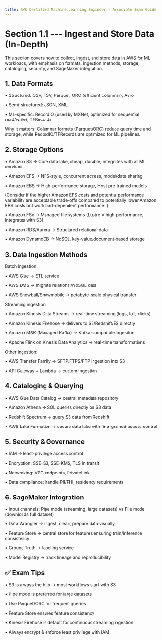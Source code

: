 ```yaml
---
title: AWS Certified Machine Learning Engineer - Associate Exam Guide
---
```


# Section 1.1 --- Ingest and Store Data (In-Depth)

This section covers how to collect, ingest, and store data in AWS for ML
workloads, with emphasis on formats, ingestion methods, storage,
cataloging, security, and SageMaker integration.

## 1. Data Formats

• Structured: CSV, TSV, Parquet, ORC (efficient columnar), Avro

• Semi-structured: JSON, XML

• ML-specific: RecordIO (used by MXNet, optimized for sequential
read/write), TFRecords

Why it matters: Columnar formats (Parquet/ORC) reduce query time and
storage, while RecordIO/TFRecords are optimized for ML pipelines.

## 2. Storage Options

• Amazon S3 → Core data lake, cheap, durable, integrates with all ML
services

• Amazon EFS → NFS-style, concurrent access, model/data sharing

• Amazon EBS → High-performance storage, Host pre-trained models

(Consider if the higher Amazon EFS costs and potential performance variability are acceptable trade-offs compared to potentially lower Amazon EBS costs but workload-dependent performance. )

• Amazon FSx → Managed file systems (Lustre = high-performance,
integrates with S3)

• Amazon RDS/Aurora → Structured relational data

• Amazon DynamoDB → NoSQL, key-value/document-based storage

## 3. Data Ingestion Methods

Batch ingestion:

• AWS Glue → ETL service

• AWS DMS → migrate relational/NoSQL data

• AWS Snowball/Snowmobile → petabyte-scale physical transfer

Streaming ingestion:

• Amazon Kinesis Data Streams → real-time streaming (logs, IoT, clicks)

• Amazon Kinesis Firehose → delivers to S3/Redshift/ES directly

• Amazon MSK (Managed Kafka) → Kafka-compatible ingestion

• Apache Flink on Kinesis Data Analytics → real-time transformations

Other ingestion:

• AWS Transfer Family → SFTP/FTPS/FTP ingestion into S3

• API Gateway + Lambda → custom ingestion

## 4. Cataloging & Querying

• AWS Glue Data Catalog → central metadata repository

• Amazon Athena → SQL queries directly on S3 data

• Redshift Spectrum → query S3 data from Redshift

• AWS Lake Formation → secure data lake with fine-grained access control

## 5. Security & Governance

• IAM → least-privilege access control

• Encryption: SSE-S3, SSE-KMS, TLS in transit

• Networking: VPC endpoints, PrivateLink

• Data compliance: handle PII/PHI, residency requirements

## 6. SageMaker Integration

• Input channels: Pipe mode (streaming, large datasets) vs File mode
(downloads full dataset)

• Data Wrangler → ingest, clean, prepare data visually

• Feature Store → central store for features ensuring train/inference
consistency

• Ground Truth → labeling service

• Model Registry → track lineage and reproducibility

## ✅ Exam Tips

• S3 is always the hub → most workflows start with S3

• Pipe mode is preferred for large datasets

• Use Parquet/ORC for frequent queries

• Feature Store ensures feature consistency

• Kinesis Firehose is default for continuous streaming ingestion

• Always encrypt & enforce least privilege with IAM
